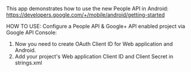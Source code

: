 This app demonstrates how to use the new People API in Android: https://developers.google.com/+/mobile/android/getting-started

HOW TO USE:
Configure a People API & Google+ API enabled project via Google API Console:

1) Now you need to create OAuth Client ID for Web application and Android.
2) Add your project's Web application  Client ID and Client Secret in strings.xml
